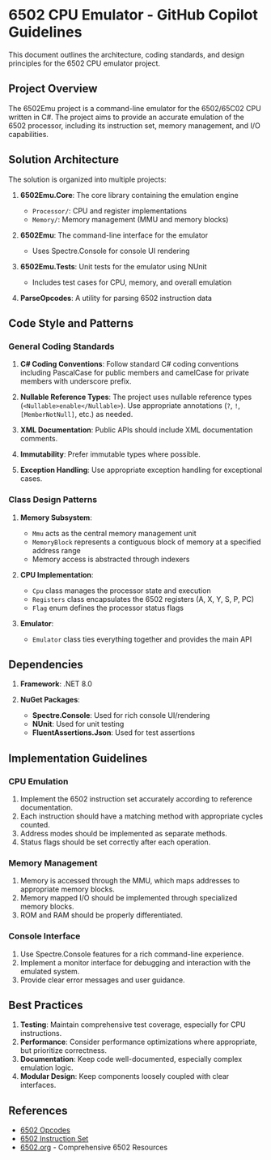 # 6502 CPU Emulator - GitHub Copilot Guidelines

This document outlines the architecture, coding standards, and design principles for the 6502 CPU emulator project.

## Project Overview

The 6502Emu project is a command-line emulator for the 6502/65C02 CPU written in C#. The project aims to provide an accurate emulation of the 6502 processor, including its instruction set, memory management, and I/O capabilities.

## Solution Architecture

The solution is organized into multiple projects:

1. **6502Emu.Core**: The core library containing the emulation engine
   - `Processor/`: CPU and register implementations
   - `Memory/`: Memory management (MMU and memory blocks)

2. **6502Emu**: The command-line interface for the emulator
   - Uses Spectre.Console for console UI rendering

3. **6502Emu.Tests**: Unit tests for the emulator using NUnit
   - Includes test cases for CPU, memory, and overall emulation

4. **ParseOpcodes**: A utility for parsing 6502 instruction data

## Code Style and Patterns

### General Coding Standards

1. **C# Coding Conventions**: Follow standard C# coding conventions including PascalCase for public members and camelCase for private members with underscore prefix.

2. **Nullable Reference Types**: The project uses nullable reference types (`<Nullable>enable</Nullable>`). Use appropriate annotations (`?`, `!`, `[MemberNotNull]`, etc.) as needed.

3. **XML Documentation**: Public APIs should include XML documentation comments.

4. **Immutability**: Prefer immutable types where possible.

5. **Exception Handling**: Use appropriate exception handling for exceptional cases.

### Class Design Patterns

1. **Memory Subsystem**:
   - `Mmu` acts as the central memory management unit
   - `MemoryBlock` represents a contiguous block of memory at a specified address range
   - Memory access is abstracted through indexers

2. **CPU Implementation**:
   - `Cpu` class manages the processor state and execution
   - `Registers` class encapsulates the 6502 registers (A, X, Y, S, P, PC)
   - `Flag` enum defines the processor status flags

3. **Emulator**:
   - `Emulator` class ties everything together and provides the main API

## Dependencies

1. **Framework**: .NET 8.0

2. **NuGet Packages**:
   - **Spectre.Console**: Used for rich console UI/rendering
   - **NUnit**: Used for unit testing
   - **FluentAssertions.Json**: Used for test assertions

## Implementation Guidelines

### CPU Emulation

1. Implement the 6502 instruction set accurately according to reference documentation.
2. Each instruction should have a matching method with appropriate cycles counted.
3. Address modes should be implemented as separate methods.
4. Status flags should be set correctly after each operation.

### Memory Management

1. Memory is accessed through the MMU, which maps addresses to appropriate memory blocks.
2. Memory mapped I/O should be implemented through specialized memory blocks.
3. ROM and RAM should be properly differentiated.

### Console Interface

1. Use Spectre.Console features for a rich command-line experience.
2. Implement a monitor interface for debugging and interaction with the emulated system.
3. Provide clear error messages and user guidance.

## Best Practices

1. **Testing**: Maintain comprehensive test coverage, especially for CPU instructions.
2. **Performance**: Consider performance optimizations where appropriate, but prioritize correctness.
3. **Documentation**: Keep code well-documented, especially complex emulation logic.
4. **Modular Design**: Keep components loosely coupled with clear interfaces.

## References

- [6502 Opcodes](http://6502.org/tutorials/6502opcodes.html)
- [6502 Instruction Set](https://www.masswerk.at/6502/6502_instruction_set.html)
- [6502.org](http://www.6502.org/) - Comprehensive 6502 Resources
